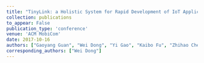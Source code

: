 ```yaml
---
title: "TinyLink: a Holistic System for Rapid Development of IoT Applications"
collection: publications
to_appear: False
publication_type: 'conference'
venue: 'ACM MobiCom'
date: 2017-10-16
authors: ["Gaoyang Guan", "Wei Dong", "Yi Gao", "Kaibo Fu", "Zhihao Cheng"]
corresponding_authors: ["Wei Dong"]
---
```

